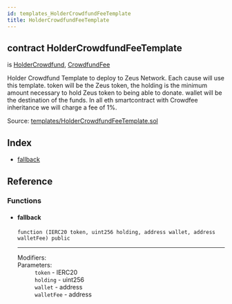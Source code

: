 ```yaml
---
id: templates_HolderCrowdfundFeeTemplate
title: HolderCrowdfundFeeTemplate
---
```


<div class="contract-doc"><div class="contract"><h2 class="contract-header"><span class="contract-kind">contract</span> HolderCrowdfundFeeTemplate</h2><p class="base-contracts"><span>is</span> <a href="crowdfund_validation_HolderCrowdfund.html">HolderCrowdfund</a><span>, </span><a href="crowdfund_distribution_CrowdfundFee.html">CrowdfundFee</a></p><p class="description">Holder Crowdfund Template to deploy to Zeus Network. Each cause will use this template. token will be the Zeus token, the holding is the minimum amount necessary to hold Zeus token to being able to donate. wallet will be the destination of the funds. In all eth smartcontract with Crowdfee inheritance we will charge a fee of 1%.</p><div class="source">Source: <a href="https://github.com/ZEUS-coin/smart-contracts/blob/v0.0.3/contracts/templates/HolderCrowdfundFeeTemplate.sol" target="_blank">templates/HolderCrowdfundFeeTemplate.sol</a></div></div><div class="index"><h2>Index</h2><ul><li><a href="templates_HolderCrowdfundFeeTemplate.html#">fallback</a></li></ul></div><div class="reference"><h2>Reference</h2><div class="functions"><h3>Functions</h3><ul><li><div class="item function"><span id="fallback" class="anchor-marker"></span><h4 class="name">fallback</h4><div class="body"><code class="signature">function <strong></strong><span>(IERC20 token, uint256 holding, address wallet, address walletFee) </span><span>public </span></code><hr/><dl><dt><span class="label-modifiers">Modifiers:</span></dt><dd></dd><dt><span class="label-parameters">Parameters:</span></dt><dd><div><code>token</code> - IERC20</div><div><code>holding</code> - uint256</div><div><code>wallet</code> - address</div><div><code>walletFee</code> - address</div></dd></dl></div></div></li></ul></div></div></div>
